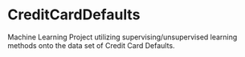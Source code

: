 # CreditCardDefaults
Machine Learning Project utilizing supervising/unsupervised learning methods onto the data set of Credit Card Defaults.
